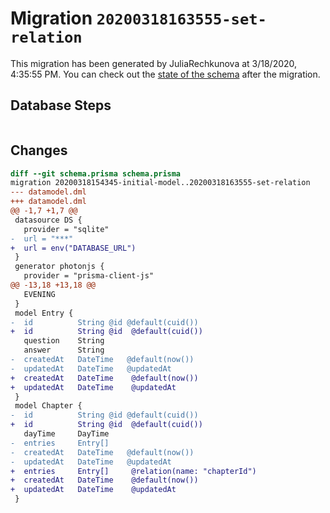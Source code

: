 # Migration `20200318163555-set-relation`

This migration has been generated by JuliaRechkunova at 3/18/2020, 4:35:55 PM.
You can check out the [state of the schema](./schema.prisma) after the migration.

## Database Steps

```sql

```

## Changes

```diff
diff --git schema.prisma schema.prisma
migration 20200318154345-initial-model..20200318163555-set-relation
--- datamodel.dml
+++ datamodel.dml
@@ -1,7 +1,7 @@
 datasource DS {
   provider = "sqlite"
-  url = "***"
+  url = env("DATABASE_URL")
 }
 generator photonjs {
   provider = "prisma-client-js"
@@ -13,18 +13,18 @@
   EVENING
 }
 model Entry {
-  id          String @id @default(cuid())
+  id          String @id  @default(cuid())
   question    String
   answer      String
-  createdAt   DateTime   @default(now())
-  updatedAt   DateTime   @updatedAt
+  createdAt   DateTime    @default(now())
+  updatedAt   DateTime    @updatedAt
 }
 model Chapter {
-  id          String @id @default(cuid())
+  id          String @id  @default(cuid())
   dayTime     DayTime
-  entries     Entry[]
-  createdAt   DateTime   @default(now())
-  updatedAt   DateTime   @updatedAt
+  entries     Entry[]     @relation(name: "chapterId")
+  createdAt   DateTime    @default(now())
+  updatedAt   DateTime    @updatedAt
 }
```


